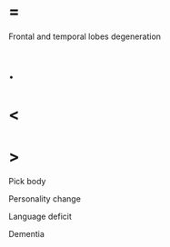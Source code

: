 # =

Frontal and temporal lobes degeneration

# .

# <

# >

Pick body

Personality change

Language deficit

Dementia
